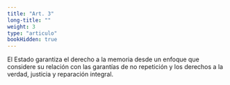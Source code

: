 ```yaml
---
title: "Art. 3"
long-title: ""
weight: 3
type: "articulo"
bookHidden: true
---
```

El Estado garantiza el derecho a la memoria desde un enfoque que considere su relación con las garantías de no repetición y los derechos a la verdad, justicia y reparación integral.
